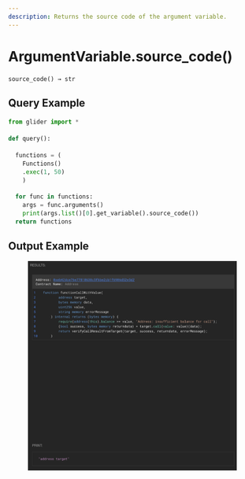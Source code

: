 ```yaml
---
description: Returns the source code of the argument variable.
---
```


# ArgumentVariable.source\_code()

`source_code() → str`

## Query Example

```python
from glider import *

def query():

  functions = (
    Functions()
    .exec(1, 50)
    )

  for func in functions:
    args = func.arguments()
    print(args.list()[0].get_variable().source_code())
  return functions
```

## Output Example

<figure><img src="../../../.gitbook/assets/image (38).png" alt=""><figcaption></figcaption></figure>

